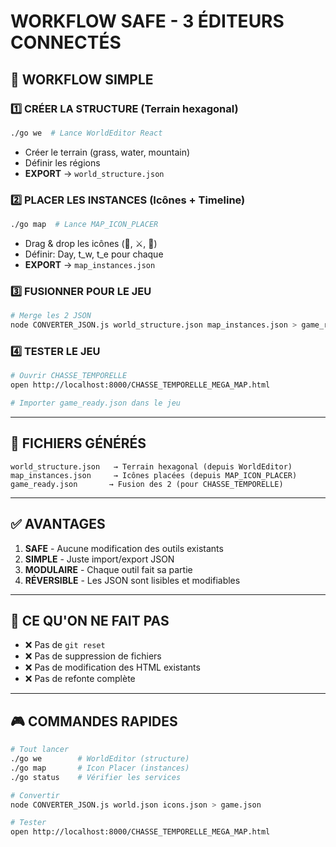 # WORKFLOW SAFE - 3 ÉDITEURS CONNECTÉS

## 🔄 WORKFLOW SIMPLE

### 1️⃣ CRÉER LA STRUCTURE (Terrain hexagonal)
```bash
./go we  # Lance WorldEditor React
```
- Créer le terrain (grass, water, mountain)
- Définir les régions
- **EXPORT** → `world_structure.json`

### 2️⃣ PLACER LES INSTANCES (Icônes + Timeline)
```bash
./go map  # Lance MAP_ICON_PLACER
```
- Drag & drop les icônes (🏰, ⚔️, 🐉)
- Définir: Day, t_w, t_e pour chaque
- **EXPORT** → `map_instances.json`

### 3️⃣ FUSIONNER POUR LE JEU
```bash
# Merge les 2 JSON
node CONVERTER_JSON.js world_structure.json map_instances.json > game_ready.json
```

### 4️⃣ TESTER LE JEU
```bash
# Ouvrir CHASSE_TEMPORELLE
open http://localhost:8000/CHASSE_TEMPORELLE_MEGA_MAP.html

# Importer game_ready.json dans le jeu
```

---

## 📁 FICHIERS GÉNÉRÉS

```
world_structure.json   → Terrain hexagonal (depuis WorldEditor)
map_instances.json     → Icônes placées (depuis MAP_ICON_PLACER)
game_ready.json       → Fusion des 2 (pour CHASSE_TEMPORELLE)
```

---

## ✅ AVANTAGES

1. **SAFE** - Aucune modification des outils existants
2. **SIMPLE** - Juste import/export JSON
3. **MODULAIRE** - Chaque outil fait sa partie
4. **RÉVERSIBLE** - Les JSON sont lisibles et modifiables

---

## 🚫 CE QU'ON NE FAIT PAS

- ❌ Pas de `git reset`
- ❌ Pas de suppression de fichiers
- ❌ Pas de modification des HTML existants
- ❌ Pas de refonte complète

---

## 🎮 COMMANDES RAPIDES

```bash
# Tout lancer
./go we        # WorldEditor (structure)
./go map       # Icon Placer (instances)
./go status    # Vérifier les services

# Convertir
node CONVERTER_JSON.js world.json icons.json > game.json

# Tester
open http://localhost:8000/CHASSE_TEMPORELLE_MEGA_MAP.html
```
